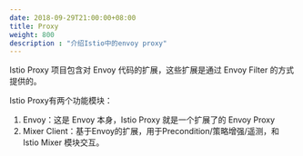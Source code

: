 ```yaml
---
date: 2018-09-29T21:00:00+08:00
title: Proxy
weight: 800
description : "介绍Istio中的envoy proxy"
---
```


Istio Proxy 项目包含对 Envoy 代码的扩展，这些扩展是通过 Envoy Filter 的方式提供的。

Istio Proxy有两个功能模块：

1. Envoy：这是 Envoy 本身，Istio Proxy 就是一个扩展了的 Envoy Proxy
2. Mixer Client：基于Envoy的扩展，用于Precondition/策略增强/遥测，和 Istio Mixer 模块交互。



